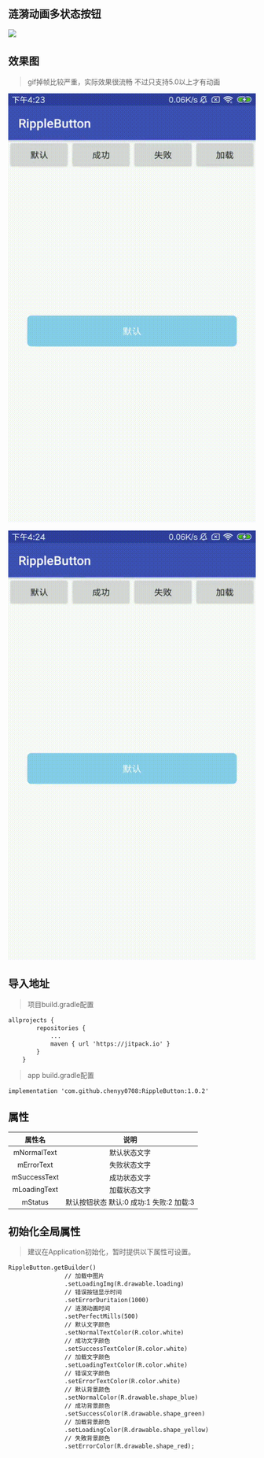 ## 涟漪动画多状态按钮


[![](https://jitpack.io/v/chenyy0708/RippleButton.svg)](https://jitpack.io/#chenyy0708/RippleButton)


## 效果图

> gif掉帧比较严重，实际效果很流畅  不过只支持5.0以上才有动画

![示例图1](https://github.com/chenyy0708/RippleButton/blob/master/img/%E5%A4%9A%E7%8A%B6%E6%80%81%E6%8C%89%E9%92%AE%E5%88%87%E6%8D%A2.gif)

![示例图2](https://github.com/chenyy0708/RippleButton/blob/01a715d9d27863b87c5f25a7ec94d77eae603d41/img/%E5%A4%9A%E7%8A%B6%E6%80%81%E6%8C%89%E9%92%AE%E7%82%B9%E5%87%BB.gif)


## 导入地址


> 项目build.gradle配置

```
allprojects {
		repositories {
			...
			maven { url 'https://jitpack.io' }
		}
	}
```

> app build.gradle配置

```
implementation 'com.github.chenyy0708:RippleButton:1.0.2'
```

## 属性

| 属性名                |  说明 |
| :----------------: |:-------------:|
| mNormalText     |  默认状态文字 |
| mErrorText     |  失败状态文字 |
| mSuccessText     |  成功状态文字 |
| mLoadingText     |  加载状态文字 |
| mStatus     |  默认按钮状态   默认:0  成功:1 失败:2 加载:3  |

## 初始化全局属性

> 建议在Application初始化，暂时提供以下属性可设置。

```
RippleButton.getBuilder()
                // 加载中图片
                .setLoadingImg(R.drawable.loading)
                // 错误按钮显示时间
                .setErrorDuritaion(1000)
                // 涟漪动画时间
                .setPerfectMills(500)
                // 默认文字颜色
                .setNormalTextColor(R.color.white)
                // 成功文字颜色
                .setSuccessTextColor(R.color.white)
                // 加载文字颜色
                .setLoadingTextColor(R.color.white)
                // 错误文字颜色
                .setErrorTextColor(R.color.white)
                // 默认背景颜色
                .setNormalColor(R.drawable.shape_blue)
                // 成功背景颜色
                .setSuccessColor(R.drawable.shape_green)
                // 加载背景颜色
                .setLoadingColor(R.drawable.shape_yellow)
                // 失敗背景颜色
                .setErrorColor(R.drawable.shape_red);
```
